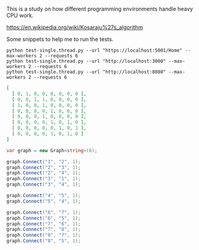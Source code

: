 This is a study on how different programming environments handle heavy CPU work.

https://en.wikipedia.org/wiki/Kosaraju%27s_algorithm

Some snippets to help me to run the tests.

```none
python test-single.thread.py --url "https://localhost:5001/Home" --max-workers 2 --requests 6
python test-single.thread.py --url "http://localhost:3000" --max-workers 2 --requests 6
python test-single.thread.py --url "http://localhost:8080" --max-workers 2 --requests 6
```

```json
[
  [ 0, 1, 0, 0, 0, 0, 0, 0 ],
  [ 0, 0, 1, 1, 0, 0, 0, 0 ],
  [ 1, 0, 0, 1, 0, 0, 0, 0 ],
  [ 0, 0, 0, 0, 1, 0, 0, 0 ],
  [ 0, 0, 0, 1, 0, 0, 0, 0 ],
  [ 0, 0, 0, 0, 1, 0, 1, 0 ],
  [ 0, 0, 0, 0, 0, 1, 0, 1 ],
  [ 0, 0, 0, 0, 1, 0, 1, 0 ]
]
```

```csharp
var graph = new Graph<string>(8);

graph.Connect("1", "2", 1);
graph.Connect("2", "3", 1);
graph.Connect("2", "4", 1);
graph.Connect("3", "1", 1);
graph.Connect("3", "4", 1);

graph.Connect("4", "5", 1);
graph.Connect("5", "4", 1);

graph.Connect("6", "7", 1);
graph.Connect("6", "5", 1);
graph.Connect("7", "6", 1);
graph.Connect("7", "8", 1);
graph.Connect("8", "7", 1);
graph.Connect("8", "5", 1);
```
